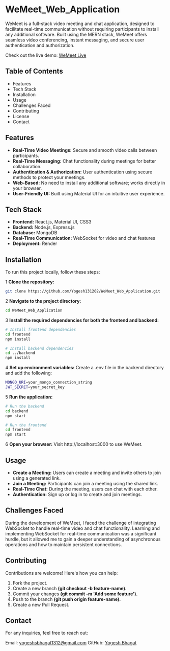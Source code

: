 # WeMeet_Web_Application

WeMeet is a full-stack video meeting and chat application, designed to facilitate real-time communication without requiring participants to install any additional software. Built using the MERN stack, WeMeet offers seamless video conferencing, instant messaging, and secure user authentication and authorization.

Check out the live demo: [WeMeet Live](https://wemeetfrontend.onrender.com)

## Table of Contents
- Features
- Tech Stack
- Installation
- Usage
- Challenges Faced
- Contributing
- License
- Contact
  
## Features
- **Real-Time Video Meetings:** Secure and smooth video calls between participants.
- **Real-Time Messaging:** Chat functionality during meetings for better collaboration.
- **Authentication & Authorization:** User authentication using secure methods to protect your meetings.
- **Web-Based:** No need to install any additional software; works directly in your browser.
- **User-Friendly UI:** Built using Material UI for an intuitive user experience.
  
## Tech Stack
- **Frontend:** React.js, Material UI, CSS3
- **Backend:** Node.js, Express.js
- **Database:** MongoDB
- **Real-Time Communication:** WebSocket for video and chat features
- **Deployment:** Render
  
## Installation
To run this project locally, follow these steps:

1 **Clone the repository:**
  
```bash
git clone https://github.com/Yogesh131202/WeMeet_Web_Application.git
```

2 **Navigate to the project directory:**

```bash
cd WeMeet_Web_Application
```
3 **Install the required dependencies for both the frontend and backend:**

```bash
# Install frontend dependencies
cd frontend
npm install

# Install backend dependencies
cd ../backend
npm install
```

4 **Set up environment variables:**
Create a .env file in the backend directory and add the following:

```bash
MONGO_URI=your_mongo_connection_string
JWT_SECRET=your_secret_key
```
5 **Run the application:**

```bash
# Run the backend
cd backend
npm start

# Run the frontend
cd frontend
npm start
```

6 **Open your browser:**
Visit http://localhost:3000 to use WeMeet.

## Usage
- **Create a Meeting:** Users can create a meeting and invite others to join using a generated link.
- **Join a Meeting:** Participants can join a meeting using the shared link.
- **Real-Time Chat:** During the meeting, users can chat with each other.
- **Authentication:** Sign up or log in to create and join meetings.
  
## Challenges Faced
During the development of WeMeet, I faced the challenge of integrating WebSocket to handle real-time video and chat functionality. Learning and implementing WebSocket for real-time communication was a significant hurdle, but it allowed me to gain a deeper understanding of asynchronous operations and how to maintain persistent connections.

## Contributing
Contributions are welcome! Here's how you can help:

1. Fork the project.
2. Create a new branch **(git checkout -b feature-name).**
3. Commit your changes **(git commit -m 'Add some feature').**
4. Push to the branch **(git push origin feature-name).**
5. Create a new Pull Request.

## Contact
For any inquiries, feel free to reach out:

Email: yogeshsbhagat1312@gmail.com
GitHub: [Yogesh Bhagat](https://github.com/Yogesh131202/)
